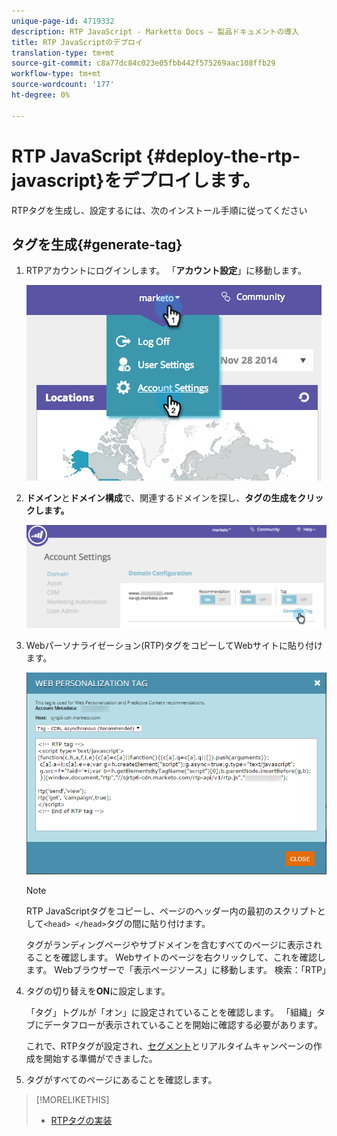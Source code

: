 ```yaml
---
unique-page-id: 4719332
description: RTP JavaScript - Marketto Docs — 製品ドキュメントの導入
title: RTP JavaScriptのデプロイ
translation-type: tm+mt
source-git-commit: c8a77dc84c023e05fbb442f575269aac108ffb29
workflow-type: tm+mt
source-wordcount: '177'
ht-degree: 0%

---
```



# RTP JavaScript {#deploy-the-rtp-javascript}をデプロイします。

RTPタグを生成し、設定するには、次のインストール手順に従ってください

## タグを生成{#generate-tag}

1. RTPアカウントにログインします。 「**アカウント設定**」に移動します。

   ![](assets/image2014-12-1-23-3a3-3a12.png)

1. **ドメイン**&#x200B;と&#x200B;**ドメイン構成**&#x200B;で、関連するドメインを探し、**タグの生成をクリックします。**

   ![](assets/image2014-12-1-23-3a5-3a35.png)

1. Webパーソナライゼーション(RTP)タグをコピーしてWebサイトに貼り付けます。

   ![](assets/web-personalization-tag.png)

   >[!NOTE]
   >
   >RTP JavaScriptタグをコピーし、ページのヘッダー内の最初のスクリプトとして`<head> </head>`タグの間に貼り付けます。

   タグがランディングページやサブドメインを含むすべてのページに表示されることを確認します。 Webサイトのページを右クリックして、これを確認します。 Webブラウザーで「表示ページソース」に移動します。 検索：「RTP」

1. タグの切り替えを&#x200B;**ON**&#x200B;に設定します。

   「タグ」トグルが「オン」に設定されていることを確認します。 「組織」タブにデータフローが表示されていることを開始に確認する必要があります。

   これで、RTPタグが設定され、[セグメント](/help/marketo/product-docs/web-personalization/using-web-segments/create-a-basic-web-segment.md)とリアルタイムキャンペーンの作成を開始する準備ができました。

1. タグがすべてのページにあることを確認します。

>[!MORELIKETHIS]
>
>* [RTPタグの実装](http://docs.marketo.com/display/docs/rtp+tag+implementation)

